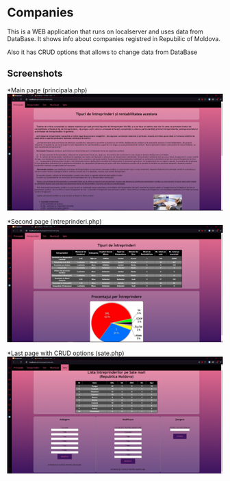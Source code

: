# Companies

This is a WEB application that runs on localserver and uses data from DataBase.
It shows info about companies registred in Repubilic of Moldova.

Also it has CRUD options that allows to change data from DataBase

Screenshots
------
*Main page (principala.php)
![alt text](https://github.com/JulianNSH/Companies/blob/master/imagini/screens/screen1.png?raw=true "Main")

*Second page (intreprinderi.php)
![alt text](https://github.com/JulianNSH/Companies/blob/master/imagini/screens/screen2.png?raw=true "Second")

*Last page with CRUD options (sate.php)
![alt text](https://github.com/JulianNSH/Companies/blob/master/imagini/screens/screen3.png?raw=true "CRUD")
